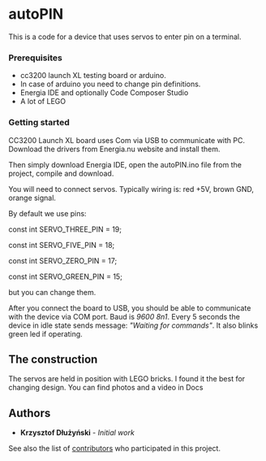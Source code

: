 # autoPIN

This is a code for a device that uses servos to enter pin on a terminal. 

### Prerequisites

* cc3200 launch XL testing board or arduino. 
* In case of arduino you need to change pin definitions. 
* Energia IDE and optionally Code Composer Studio
* A lot of LEGO 

### Getting started

CC3200 Launch XL board uses Com via USB to communicate with PC. Download the drivers from Energia.nu website and install them.

Then simply download Energia IDE, open the autoPIN.ino file from the project, compile and download.

You will need to connect servos. Typically wiring is: red +5V, brown GND, orange signal.

By default we use pins:

const int SERVO_THREE_PIN = 19;

const int SERVO_FIVE_PIN = 18;

const int SERVO_ZERO_PIN = 17;

const int SERVO_GREEN_PIN = 15;

but you can change them.

After you connect the board to USB, you should be able to communicate with the device via COM port. 
Baud is *9600 8n1*. Every 5 seconds the device in idle state sends message:  *"Waiting for commands"*. 
It also blinks green led if operating. 

## The construction

The servos are held in position with LEGO bricks. I found it the best for changing design. You can find photos and a video in Docs 

## Authors

* **Krzysztof Dłużyński** - *Initial work* 

See also the list of [contributors](https://github.com/your/project/contributors) who participated in this project.


